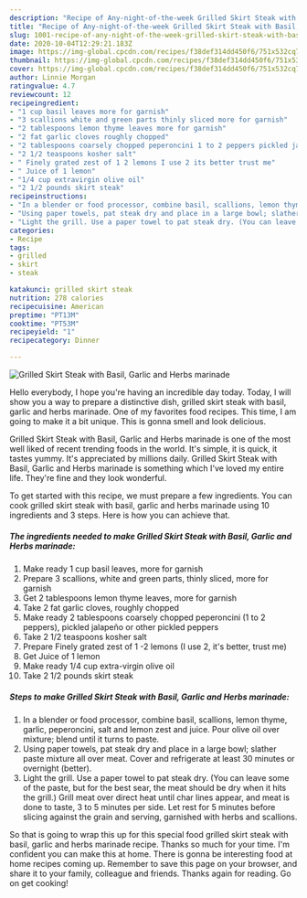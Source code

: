 ```yaml
---
description: "Recipe of Any-night-of-the-week Grilled Skirt Steak with Basil, Garlic and Herbs marinade"
title: "Recipe of Any-night-of-the-week Grilled Skirt Steak with Basil, Garlic and Herbs marinade"
slug: 1001-recipe-of-any-night-of-the-week-grilled-skirt-steak-with-basil-garlic-and-herbs-marinade
date: 2020-10-04T12:29:21.183Z
image: https://img-global.cpcdn.com/recipes/f38def314dd450f6/751x532cq70/grilled-skirt-steak-with-basil-garlic-and-herbs-marinade-recipe-main-photo.jpg
thumbnail: https://img-global.cpcdn.com/recipes/f38def314dd450f6/751x532cq70/grilled-skirt-steak-with-basil-garlic-and-herbs-marinade-recipe-main-photo.jpg
cover: https://img-global.cpcdn.com/recipes/f38def314dd450f6/751x532cq70/grilled-skirt-steak-with-basil-garlic-and-herbs-marinade-recipe-main-photo.jpg
author: Linnie Morgan
ratingvalue: 4.7
reviewcount: 12
recipeingredient:
- "1 cup basil leaves more for garnish"
- "3 scallions white and green parts thinly sliced more for garnish"
- "2 tablespoons lemon thyme leaves more for garnish"
- "2 fat garlic cloves roughly chopped"
- "2 tablespoons coarsely chopped peperoncini 1 to 2 peppers pickled jalapeo or other pickled peppers"
- "2 1/2 teaspoons kosher salt"
- " Finely grated zest of 1 2 lemons I use 2 its better trust me"
- " Juice of 1 lemon"
- "1/4 cup extravirgin olive oil"
- "2 1/2 pounds skirt steak"
recipeinstructions:
- "In a blender or food processor, combine basil, scallions, lemon thyme, garlic, peperoncini, salt and lemon zest and juice. Pour olive oil over mixture; blend until it turns to paste."
- "Using paper towels, pat steak dry and place in a large bowl; slather paste mixture all over meat. Cover and refrigerate at least 30 minutes or overnight (better)."
- "Light the grill. Use a paper towel to pat steak dry. (You can leave some of the paste, but for the best sear, the meat should be dry when it hits the grill.) Grill meat over direct heat until char lines appear, and meat is done to taste, 3 to 5 minutes per side. Let rest for 5 minutes before slicing against the grain and serving, garnished with herbs and scallions."
categories:
- Recipe
tags:
- grilled
- skirt
- steak

katakunci: grilled skirt steak 
nutrition: 278 calories
recipecuisine: American
preptime: "PT13M"
cooktime: "PT53M"
recipeyield: "1"
recipecategory: Dinner

---
```



![Grilled Skirt Steak with Basil, Garlic and Herbs marinade](https://img-global.cpcdn.com/recipes/f38def314dd450f6/751x532cq70/grilled-skirt-steak-with-basil-garlic-and-herbs-marinade-recipe-main-photo.jpg)

Hello everybody, I hope you're having an incredible day today. Today, I will show you a way to prepare a distinctive dish, grilled skirt steak with basil, garlic and herbs marinade. One of my favorites food recipes. This time, I am going to make it a bit unique. This is gonna smell and look delicious.

Grilled Skirt Steak with Basil, Garlic and Herbs marinade is one of the most well liked of recent trending foods in the world. It's simple, it is quick, it tastes yummy. It's appreciated by millions daily. Grilled Skirt Steak with Basil, Garlic and Herbs marinade is something which I've loved my entire life. They're fine and they look wonderful.




To get started with this recipe, we must prepare a few ingredients. You can cook grilled skirt steak with basil, garlic and herbs marinade using 10 ingredients and 3 steps. Here is how you can achieve that.

<!--inarticleads1-->

##### The ingredients needed to make Grilled Skirt Steak with Basil, Garlic and Herbs marinade:

1. Make ready 1 cup basil leaves, more for garnish
1. Prepare 3 scallions, white and green parts, thinly sliced, more for garnish
1. Get 2 tablespoons lemon thyme leaves, more for garnish
1. Take 2 fat garlic cloves, roughly chopped
1. Make ready 2 tablespoons coarsely chopped peperoncini (1 to 2 peppers), pickled jalapeño or other pickled peppers
1. Take 2 1/2 teaspoons kosher salt
1. Prepare  Finely grated zest of 1 -2 lemons (I use 2, it&#39;s better, trust me)
1. Get  Juice of 1 lemon
1. Make ready 1/4 cup extra-virgin olive oil
1. Take 2 1/2 pounds skirt steak




<!--inarticleads2-->

##### Steps to make Grilled Skirt Steak with Basil, Garlic and Herbs marinade:

1. In a blender or food processor, combine basil, scallions, lemon thyme, garlic, peperoncini, salt and lemon zest and juice. Pour olive oil over mixture; blend until it turns to paste.
1. Using paper towels, pat steak dry and place in a large bowl; slather paste mixture all over meat. Cover and refrigerate at least 30 minutes or overnight (better).
1. Light the grill. Use a paper towel to pat steak dry. (You can leave some of the paste, but for the best sear, the meat should be dry when it hits the grill.) Grill meat over direct heat until char lines appear, and meat is done to taste, 3 to 5 minutes per side. Let rest for 5 minutes before slicing against the grain and serving, garnished with herbs and scallions.




So that is going to wrap this up for this special food grilled skirt steak with basil, garlic and herbs marinade recipe. Thanks so much for your time. I'm confident you can make this at home. There is gonna be interesting food at home recipes coming up. Remember to save this page on your browser, and share it to your family, colleague and friends. Thanks again for reading. Go on get cooking!
